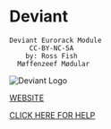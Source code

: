 # Deviant
    Deviant Eurorack Module 
         CC-BY-NC-SA 
        by: Ross Fish 
      Møffenzeef Mødular 

![Deviant Logo](https://github.com/moffenzeefmodular/deviant/blob/master/Moffenzeef_Deviant_Packaging_v1.7_9.27.16.png)

[WEBSITE](http://moffenzeefmodular.com/deviant)

[CLICK HERE FOR HELP](https://github.com/moffenzeefmodular/deviant/wiki)

